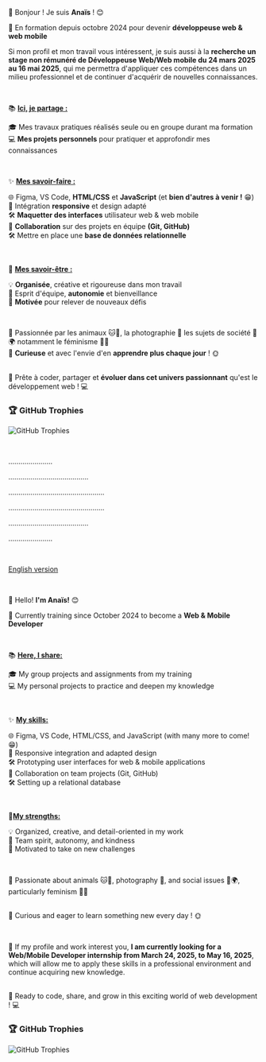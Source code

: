 👋 Bonjour ! Je suis **Anaïs** ! 😊

💼 En formation depuis octobre 2024 pour devenir **développeuse web & web mobile**
<br/>

Si mon profil et mon travail vous intéressent, je suis aussi à la **recherche un stage non rémunéré de Développeuse Web/Web mobile du 24 mars 2025 au 16 mai 2025**, qui me permettra d'appliquer ces compétences dans un milieu professionnel et de continuer d'acquérir de nouvelles connaissances. 

<br/>

📚 <ins> **Ici, je partage :** </ins>

🎓 Mes travaux pratiques réalisés seule ou en groupe durant ma formation
<br/>💻 **Mes projets personnels** pour pratiquer et approfondir mes connaissances

<br/>

✨ <ins> **Mes savoir-faire :** </ins>

🌐 Figma, VS Code, **HTML/CSS** et **JavaScript** (et **bien d'autres à venir !** 😁)
<br/>🔧 Intégration **responsive** et design adapté
<br/>🛠️ **Maquetter des interfaces** utilisateur web & web mobile
<br/>🔧 **Collaboration** sur des projets en équipe **(Git, GitHub)**
<br/>🛠️ Mettre en place une **base de données relationnelle**

<br/>

🌟 <ins>**Mes savoir-être :** </ins>

💡 **Organisée**, créative et rigoureuse dans mon travail
<br/>🤝 Esprit d'équipe, **autonomie** et bienveillance
<br/>🚀 **Motivée** pour relever de nouveaux défis

<br/>

🐾 Passionnée par les animaux 🐱🐶, la photographie 📸 les sujets de société 🌱🌍 notamment le féminisme 💜🌈
<br/>🌱 **Curieuse** et avec l'envie d'en **apprendre plus chaque jour** ! 🌞

<br/>🚀 Prête à coder, partager et **évoluer dans cet univers passionnant** qu'est le développement web ! 💻
### :trophy: GitHub Trophies
![GitHub Trophies](https://github-profile-trophy.vercel.app/?username=anais-dz&theme=onedark)

<br/>

<p>                                                                                               </p>
<p>                                     ......................                          </p>
<p>                             ........................................                          </p>
<p>                        ................................................                          </p>
<p>                        ................................................                          </p>
<p>                             ........................................                          </p>
<p>                                     ......................                          </p>
<p>                                                                                               </p>

<br/>

<ins>English version</ins>

<br/>

👋 Hello! **I'm Anaïs!** 😊

💼 Currently training since October 2024 to become a **Web & Mobile Developer**

<br/>

📚 <ins>**Here, I share:** </ins>

🎓 My group projects and assignments from my training
<br/>💻 My personal projects to practice and deepen my knowledge

<br/>

✨ <ins>**My skills:** </ins>

🌐 Figma, VS Code, HTML/CSS, and JavaScript (with many more to come! 😁)
<br/>🔧 Responsive integration and adapted design
<br/>🛠️ Prototyping user interfaces for web & mobile applications
<br/>🔧 Collaboration on team projects (Git, GitHub)
<br/>🛠️ Setting up a relational database

<br/>

🌟<ins>**My strengths:** </ins>

💡 Organized, creative, and detail-oriented in my work
<br/>🤝 Team spirit, autonomy, and kindness
<br/>🚀 Motivated to take on new challenges

<br/>

🐾 Passionate about animals 🐱🐶, photography 📸, and social issues 🌱🌍, particularly feminism 💜🌈

<br/>🌱 Curious and eager to learn something new every day ! 🌞

<br/>

💼 If my profile and work interest you, **I am currently looking for a Web/Mobile Developer internship from March 24, 2025, to May 16, 2025**, which will allow me to apply these skills in a professional environment and continue acquiring new knowledge.

<br/>🚀 Ready to code, share, and grow in this exciting world of web development ! 💻

### :trophy: GitHub Trophies
![GitHub Trophies](https://github-profile-trophy.vercel.app/?username=anais-dz&theme=onedark)
